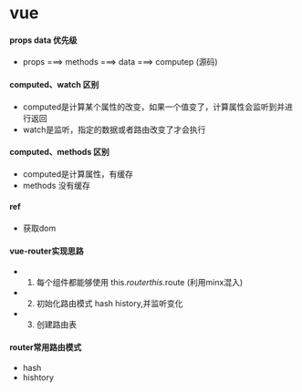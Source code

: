 # vue


#### props data 优先级
- props ===> methods ===> data ===> computep (源码)

#### computed、watch 区别
- computed是计算某个属性的改变，如果一个值变了，计算属性会监听到并进行返回
- watch是监听，指定的数据或者路由改变了才会执行

#### computed、methods 区别
- computed是计算属性，有缓存
- methods 没有缓存

#### ref
- 获取dom

#### vue-router实现思路
- 1. 每个组件都能够使用 this.$router this.$route (利用minx混入)
- 2. 初始化路由模式 hash history,并监听变化
- 3. 创建路由表

#### router常用路由模式
- hash
- hishtory